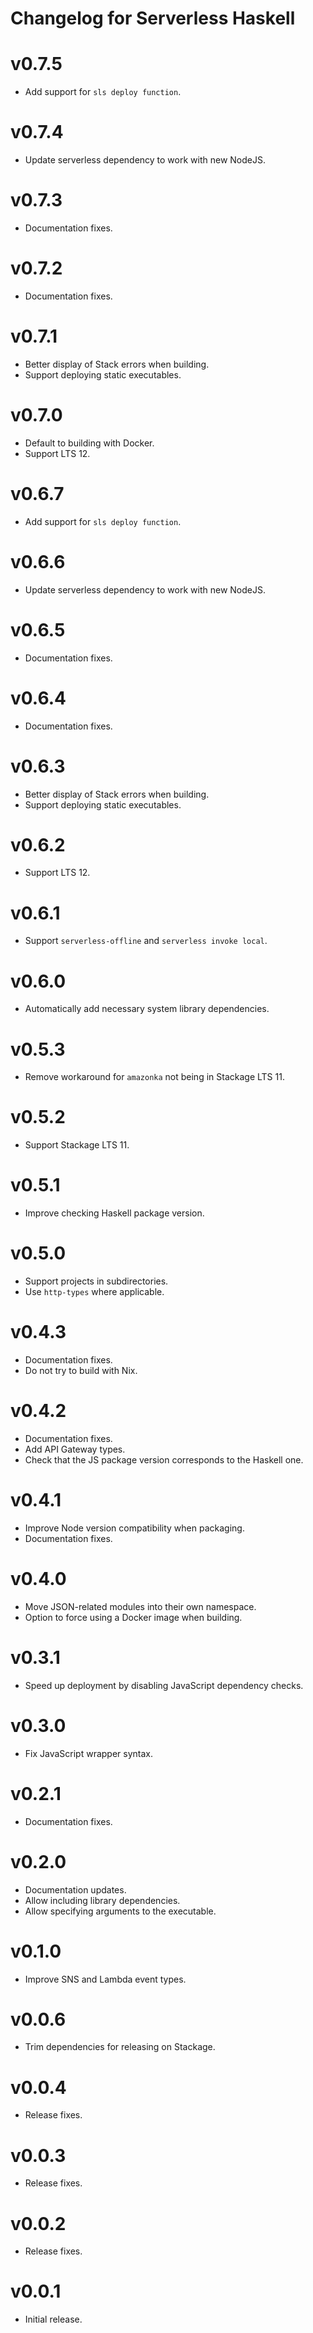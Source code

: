 # Changelog for Serverless Haskell

# v0.7.5

* Add support for `sls deploy function`.

# v0.7.4

* Update serverless dependency to work with new NodeJS.

# v0.7.3

* Documentation fixes.

# v0.7.2

* Documentation fixes.

# v0.7.1

* Better display of Stack errors when building.
* Support deploying static executables.

# v0.7.0

* Default to building with Docker.
* Support LTS 12.

# v0.6.7

* Add support for `sls deploy function`.

# v0.6.6

* Update serverless dependency to work with new NodeJS.

# v0.6.5

* Documentation fixes.

# v0.6.4

* Documentation fixes.

# v0.6.3

* Better display of Stack errors when building.
* Support deploying static executables.

# v0.6.2

* Support LTS 12.

# v0.6.1

* Support `serverless-offline` and `serverless invoke local`.

# v0.6.0

* Automatically add necessary system library dependencies.

# v0.5.3

* Remove workaround for `amazonka` not being in Stackage LTS 11.

# v0.5.2

* Support Stackage LTS 11.

# v0.5.1

* Improve checking Haskell package version.

# v0.5.0

* Support projects in subdirectories.
* Use `http-types` where applicable.

# v0.4.3

* Documentation fixes.
* Do not try to build with Nix.

# v0.4.2

* Documentation fixes.
* Add API Gateway types.
* Check that the JS package version corresponds to the Haskell one.

# v0.4.1

* Improve Node version compatibility when packaging.
* Documentation fixes.

# v0.4.0

* Move JSON-related modules into their own namespace.
* Option to force using a Docker image when building.

# v0.3.1

* Speed up deployment by disabling JavaScript dependency checks.

# v0.3.0

* Fix JavaScript wrapper syntax.

# v0.2.1

* Documentation fixes.

# v0.2.0

* Documentation updates.
* Allow including library dependencies.
* Allow specifying arguments to the executable.

# v0.1.0

* Improve SNS and Lambda event types.

# v0.0.6

* Trim dependencies for releasing on Stackage.

# v0.0.4

* Release fixes.

# v0.0.3

* Release fixes.

# v0.0.2

* Release fixes.

# v0.0.1

* Initial release.
